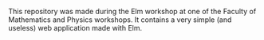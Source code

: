 This repository was made during the Elm workshop at one of the Faculty of Mathematics and Physics workshops. It contains a very simple (and useless) web application made with Elm.